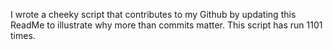 I wrote a cheeky script that contributes to my Github by updating this ReadMe to illustrate why more than commits matter. This script has run 1101 times.